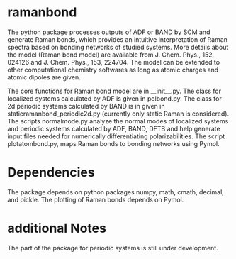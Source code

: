 # ramanbond
The python package processes outputs of ADF or BAND by SCM and generate Raman bonds, which provides an intuitive interpretation of Raman spectra based on bonding networks of studied systems. More details about the model (Raman bond model) are available from J. Chem. Phys., 152, 024126 and J. Chem. Phys., 153, 224704. The model can be extended to other computational chemistry softwares as long as atomic charges and atomic dipoles are given.

The core functions for Raman bond model are in \_\_init\_\_.py. The class for localized systems calculated by ADF is given in polbond.py. The class for 2d periodic systems calculated by BAND is in given in staticramanbond\_periodic2d.py (currently only static Raman is considered). The scripts normalmode.py analyze the normal modes of localized systems and periodic systems calculated by ADF, BAND, DFTB and help generate input files needed for numerically differentiating polarizabilities. The script plotatombond.py, maps Raman bonds to bonding networks using Pymol.

# Dependencies
The package depends on python packages numpy, math, cmath, decimal, and pickle. The plotting of Raman bonds depends on Pymol. 

# additional Notes
The part of the package for periodic systems is still under development.

